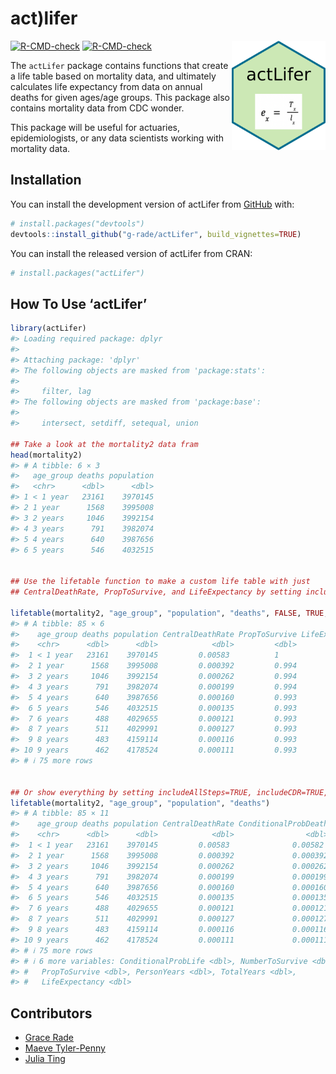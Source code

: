 
<!-- README.md is generated from README.Rmd. Please edit that file -->

# act)lifer

<img align="right" width="150" height="175" src="man/figures/hex-actLifer.png">

<!-- badges: start -->

[![R-CMD-check](https://github.com/g-rade/act_lifer/actions/workflows/R-CMD-check.yaml/badge.svg)](https://github.com/g-rade/act_lifer/actions/workflows/R-CMD-check.yaml)
[![R-CMD-check](https://github.com/g-rade/actLifer/actions/workflows/R-CMD-check.yaml/badge.svg)](https://github.com/g-rade/actLifer/actions/workflows/R-CMD-check.yaml)
<!-- badges: end -->

The `actLifer` package contains functions that create a life table based
on mortality data, and ultimately calculates life expectancy from data
on annual deaths for given ages/age groups. This package also contains
mortality data from CDC wonder.

This package will be useful for actuaries, epidemiologists, or any data
scientists working with mortality data.

## Installation

You can install the development version of actLifer from
[GitHub](https://github.com/) with:

``` r
# install.packages("devtools")
devtools::install_github("g-rade/actLifer", build_vignettes=TRUE)
```

You can install the released version of actLifer from CRAN:

``` r
# install.packages("actLifer")
```

## How To Use ‘actLifer’

``` r
library(actLifer)
#> Loading required package: dplyr
#> 
#> Attaching package: 'dplyr'
#> The following objects are masked from 'package:stats':
#> 
#>     filter, lag
#> The following objects are masked from 'package:base':
#> 
#>     intersect, setdiff, setequal, union

## Take a look at the mortality2 data fram
head(mortality2)
#> # A tibble: 6 × 3
#>   age_group deaths population
#>   <chr>      <dbl>      <dbl>
#> 1 < 1 year   23161    3970145
#> 2 1 year      1568    3995008
#> 3 2 years     1046    3992154
#> 4 3 years      791    3982074
#> 5 4 years      640    3987656
#> 6 5 years      546    4032515


## Use the lifetable function to make a custom life table with just
## CentralDeathRate, PropToSurvive, and LifeExpectancy by setting includeAllSteps = FALSE

lifetable(mortality2, "age_group", "population", "deaths", FALSE, TRUE, TRUE)
#> # A tibble: 85 × 6
#>    age_group deaths population CentralDeathRate PropToSurvive LifeExpectancy
#>    <chr>      <dbl>      <dbl>            <dbl>         <dbl>          <dbl>
#>  1 < 1 year   23161    3970145         0.00583          1               75.9
#>  2 1 year      1568    3995008         0.000392         0.994           75.3
#>  3 2 years     1046    3992154         0.000262         0.994           74.4
#>  4 3 years      791    3982074         0.000199         0.994           73.4
#>  5 4 years      640    3987656         0.000160         0.993           72.4
#>  6 5 years      546    4032515         0.000135         0.993           71.4
#>  7 6 years      488    4029655         0.000121         0.993           70.4
#>  8 7 years      511    4029991         0.000127         0.993           69.4
#>  9 8 years      483    4159114         0.000116         0.993           68.4
#> 10 9 years      462    4178524         0.000111         0.993           67.4
#> # ℹ 75 more rows


## Or show everything by setting includeAllSteps=TRUE, includeCDR=TRUE, and includePS=TRUE which are the default values
lifetable(mortality2, "age_group", "population", "deaths")
#> # A tibble: 85 × 11
#>    age_group deaths population CentralDeathRate ConditionalProbDeath
#>    <chr>      <dbl>      <dbl>            <dbl>                <dbl>
#>  1 < 1 year   23161    3970145         0.00583              0.00582 
#>  2 1 year      1568    3995008         0.000392             0.000392
#>  3 2 years     1046    3992154         0.000262             0.000262
#>  4 3 years      791    3982074         0.000199             0.000199
#>  5 4 years      640    3987656         0.000160             0.000160
#>  6 5 years      546    4032515         0.000135             0.000135
#>  7 6 years      488    4029655         0.000121             0.000121
#>  8 7 years      511    4029991         0.000127             0.000127
#>  9 8 years      483    4159114         0.000116             0.000116
#> 10 9 years      462    4178524         0.000111             0.000111
#> # ℹ 75 more rows
#> # ℹ 6 more variables: ConditionalProbLife <dbl>, NumberToSurvive <dbl>,
#> #   PropToSurvive <dbl>, PersonYears <dbl>, TotalYears <dbl>,
#> #   LifeExpectancy <dbl>
```

## Contributors

- [Grace Rade](https://github.com/g-rade)
- [Maeve Tyler-Penny](https://github.com/mctp546)
- [Julia Ting](https://github.com/jtingy)
